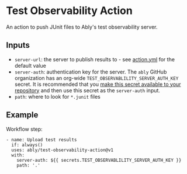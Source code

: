 # Test Observability Action

An action to push JUnit files to Ably's test observability server.

## Inputs

- `server-url`: the server to publish results to - see [action.yml](./action.yml) for the default value
- `server-auth`: authentication key for the server. The `ably` GitHub organization has an org-wide `TEST_OBSERVABLILITY_SERVER_AUTH_KEY` secret. It is recommended that you [make this secret available to your repository](https://docs.github.com/en/actions/using-workflows/sharing-workflows-secrets-and-runners-with-your-organization#sharing-secrets-within-an-organization) and then use this secret as the `server-auth` input.
- `path`: where to look for `*.junit` files

## Example

Workflow step:

```
- name: Upload test results
  if: always()
  uses: ably/test-observability-action@v1
  with:
    server-auth: ${{ secrets.TEST_OBSERVABLILITY_SERVER_AUTH_KEY }}
    path: '.'
```
